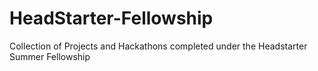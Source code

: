 # HeadStarter-Fellowship
Collection of Projects and Hackathons completed under the Headstarter Summer Fellowship
